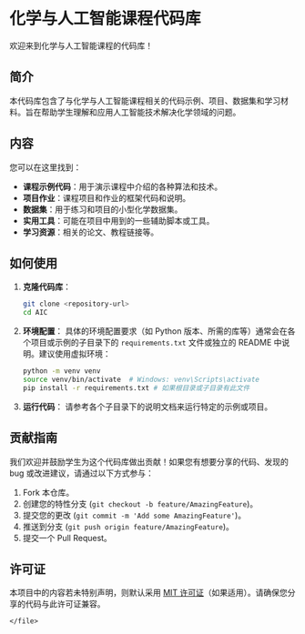 # 化学与人工智能课程代码库

欢迎来到化学与人工智能课程的代码库！

## 简介

本代码库包含了与化学与人工智能课程相关的代码示例、项目、数据集和学习材料。旨在帮助学生理解和应用人工智能技术解决化学领域的问题。

## 内容

您可以在这里找到：

*   **课程示例代码**：用于演示课程中介绍的各种算法和技术。
*   **项目作业**：课程项目和作业的框架代码和说明。
*   **数据集**：用于练习和项目的小型化学数据集。
*   **实用工具**：可能在项目中用到的一些辅助脚本或工具。
*   **学习资源**：相关的论文、教程链接等。

## 如何使用

1.  **克隆代码库**：
    ```bash
    git clone <repository-url>
    cd AIC
    ```
2.  **环境配置**：
    具体的环境配置要求（如 Python 版本、所需的库等）通常会在各个项目或示例的子目录下的 `requirements.txt` 文件或独立的 README 中说明。建议使用虚拟环境：
    ```bash
    python -m venv venv
    source venv/bin/activate  # Windows: venv\Scripts\activate
    pip install -r requirements.txt # 如果根目录或子目录有此文件
    ```
3.  **运行代码**：
    请参考各个子目录下的说明文档来运行特定的示例或项目。

## 贡献指南

我们欢迎并鼓励学生为这个代码库做出贡献！如果您有想要分享的代码、发现的 bug 或改进建议，请通过以下方式参与：

1.  Fork 本仓库。
2.  创建您的特性分支 (`git checkout -b feature/AmazingFeature`)。
3.  提交您的更改 (`git commit -m 'Add some AmazingFeature'`)。
4.  推送到分支 (`git push origin feature/AmazingFeature`)。
5.  提交一个 Pull Request。

## 许可证

本项目中的内容若未特别声明，则默认采用 [MIT 许可证](LICENSE.md)（如果适用）。请确保您分享的代码与此许可证兼容。
```
</file>
